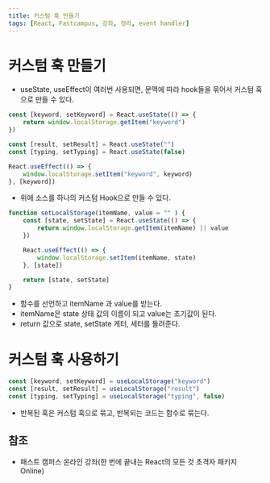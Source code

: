```yaml
---
title: 커스텀 훅 만들기
tags: [React, Fastcampus, 강좌, 정리, event handler]
---
```


# 커스텀 훅 만들기

- useState, useEffect이 여러번 사용되면, 문맥에 따라 hook들을 묶어서 커스텀 훅으로 만들 수 있다.

```jsx
const [keyword, setKeyword] = React.useState(() => {
    return window.localStorage.getItem("keyword")
})

const [result, setResult] = React.useState("")
const [typing, setTyping] = React.useState(false)

React.useEffect(() => {
    window.localStorage.setItem("keyword", keyword)
}, [keyword])
```

- 위에 소스를 하나의 커스텀 Hook으로 만들 수 있다.

```jsx
function setLocalStorage(itemName, value = "" ) {
    const [state, setState] = React.useState(() => {
        return window.localStorage.getItem(itemName) || value
    })

    React.useEffect(() => {
        window.localStorage.setItem(itemName, state)
    }, [state])

    return [state, setState]
}
```

- 함수를 선언하고 itemName 과 value를 받는다.
- itemName은 state 상태 값의 이름이 되고 value는 초기값이 된다.
- return 값으로 state, setState 게터, 세터를 돌려준다.

# 커스텀 훅 사용하기

```JavaScript
const [keyword, setKeyword] = useLocalStorage("keyword")
const [result, setResult] = useLocalStorage("result")
const [typing, setTyping] = useLocalStorage("typing", false)
```

- 반복된 훅은 커스텀 훅으로 묶고, 반복되는 코드는 함수로 묶는다.

## 참조

- 패스트 캠퍼스 온라인 강좌(한 번에 끝내는 React의 모든 것 초격자 패키지 Online)
